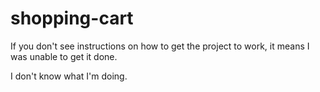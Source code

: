 # shopping-cart

If you don't see instructions on how to get the project to work, it means I was unable to get it done.

I don't know what I'm doing.
